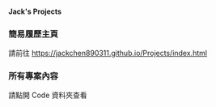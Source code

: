 #### Jack's Projects

### 簡易履歷主頁
請前往 https://jackchen890311.github.io/Projects/index.html

### 所有專案內容
請點開 Code 資料夾查看